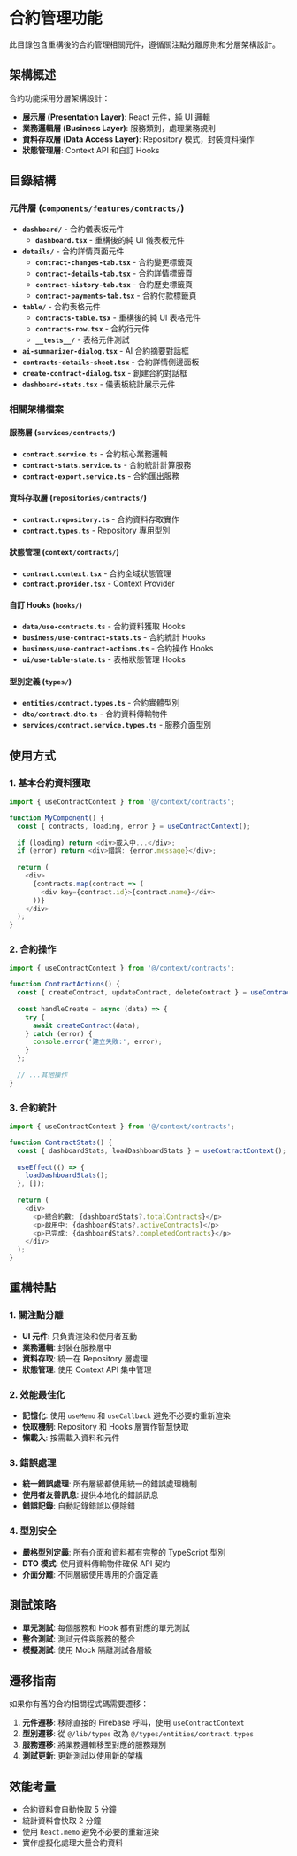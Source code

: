 # 合約管理功能

此目錄包含重構後的合約管理相關元件，遵循關注點分離原則和分層架構設計。

## 架構概述

合約功能採用分層架構設計：
- **展示層 (Presentation Layer)**: React 元件，純 UI 邏輯
- **業務邏輯層 (Business Layer)**: 服務類別，處理業務規則
- **資料存取層 (Data Access Layer)**: Repository 模式，封裝資料操作
- **狀態管理層**: Context API 和自訂 Hooks

## 目錄結構

### 元件層 (`components/features/contracts/`)
- **`dashboard/`** - 合約儀表板元件
  - **`dashboard.tsx`** - 重構後的純 UI 儀表板元件
- **`details/`** - 合約詳情頁面元件
  - **`contract-changes-tab.tsx`** - 合約變更標籤頁
  - **`contract-details-tab.tsx`** - 合約詳情標籤頁
  - **`contract-history-tab.tsx`** - 合約歷史標籤頁
  - **`contract-payments-tab.tsx`** - 合約付款標籤頁
- **`table/`** - 合約表格元件
  - **`contracts-table.tsx`** - 重構後的純 UI 表格元件
  - **`contracts-row.tsx`** - 合約行元件
  - **`__tests__/`** - 表格元件測試
- **`ai-summarizer-dialog.tsx`** - AI 合約摘要對話框
- **`contracts-details-sheet.tsx`** - 合約詳情側邊面板
- **`create-contract-dialog.tsx`** - 創建合約對話框
- **`dashboard-stats.tsx`** - 儀表板統計展示元件

### 相關架構檔案

#### 服務層 (`services/contracts/`)
- **`contract.service.ts`** - 合約核心業務邏輯
- **`contract-stats.service.ts`** - 合約統計計算服務
- **`contract-export.service.ts`** - 合約匯出服務

#### 資料存取層 (`repositories/contracts/`)
- **`contract.repository.ts`** - 合約資料存取實作
- **`contract.types.ts`** - Repository 專用型別

#### 狀態管理 (`context/contracts/`)
- **`contract.context.tsx`** - 合約全域狀態管理
- **`contract.provider.tsx`** - Context Provider

#### 自訂 Hooks (`hooks/`)
- **`data/use-contracts.ts`** - 合約資料獲取 Hooks
- **`business/use-contract-stats.ts`** - 合約統計 Hooks
- **`business/use-contract-actions.ts`** - 合約操作 Hooks
- **`ui/use-table-state.ts`** - 表格狀態管理 Hooks

#### 型別定義 (`types/`)
- **`entities/contract.types.ts`** - 合約實體型別
- **`dto/contract.dto.ts`** - 合約資料傳輸物件
- **`services/contract.service.types.ts`** - 服務介面型別

## 使用方式

### 1. 基本合約資料獲取
```typescript
import { useContractContext } from '@/context/contracts';

function MyComponent() {
  const { contracts, loading, error } = useContractContext();
  
  if (loading) return <div>載入中...</div>;
  if (error) return <div>錯誤: {error.message}</div>;
  
  return (
    <div>
      {contracts.map(contract => (
        <div key={contract.id}>{contract.name}</div>
      ))}
    </div>
  );
}
```

### 2. 合約操作
```typescript
import { useContractContext } from '@/context/contracts';

function ContractActions() {
  const { createContract, updateContract, deleteContract } = useContractContext();
  
  const handleCreate = async (data) => {
    try {
      await createContract(data);
    } catch (error) {
      console.error('建立失敗:', error);
    }
  };
  
  // ...其他操作
}
```

### 3. 合約統計
```typescript
import { useContractContext } from '@/context/contracts';

function ContractStats() {
  const { dashboardStats, loadDashboardStats } = useContractContext();
  
  useEffect(() => {
    loadDashboardStats();
  }, []);
  
  return (
    <div>
      <p>總合約數: {dashboardStats?.totalContracts}</p>
      <p>啟用中: {dashboardStats?.activeContracts}</p>
      <p>已完成: {dashboardStats?.completedContracts}</p>
    </div>
  );
}
```

## 重構特點

### 1. 關注點分離
- **UI 元件**: 只負責渲染和使用者互動
- **業務邏輯**: 封裝在服務層中
- **資料存取**: 統一在 Repository 層處理
- **狀態管理**: 使用 Context API 集中管理

### 2. 效能最佳化
- **記憶化**: 使用 `useMemo` 和 `useCallback` 避免不必要的重新渲染
- **快取機制**: Repository 和 Hooks 層實作智慧快取
- **懶載入**: 按需載入資料和元件

### 3. 錯誤處理
- **統一錯誤處理**: 所有層級都使用統一的錯誤處理機制
- **使用者友善訊息**: 提供本地化的錯誤訊息
- **錯誤記錄**: 自動記錄錯誤以便除錯

### 4. 型別安全
- **嚴格型別定義**: 所有介面和資料都有完整的 TypeScript 型別
- **DTO 模式**: 使用資料傳輸物件確保 API 契約
- **介面分離**: 不同層級使用專用的介面定義

## 測試策略

- **單元測試**: 每個服務和 Hook 都有對應的單元測試
- **整合測試**: 測試元件與服務的整合
- **模擬測試**: 使用 Mock 隔離測試各層級

## 遷移指南

如果你有舊的合約相關程式碼需要遷移：

1. **元件遷移**: 移除直接的 Firebase 呼叫，使用 `useContractContext`
2. **型別遷移**: 從 `@/lib/types` 改為 `@/types/entities/contract.types`
3. **服務遷移**: 將業務邏輯移至對應的服務類別
4. **測試更新**: 更新測試以使用新的架構

## 效能考量

- 合約資料會自動快取 5 分鐘
- 統計資料會快取 2 分鐘
- 使用 `React.memo` 避免不必要的重新渲染
- 實作虛擬化處理大量合約資料
